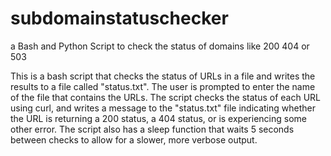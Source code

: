 # subdomainstatuschecker
a Bash and Python Script to check the status of domains like 200 404 or 503 


This is a bash script that checks the status of URLs in a file and writes the results to a file called "status.txt". The user is prompted to enter the name of the file that contains the URLs. The script checks the status of each URL using curl, and writes a message to the "status.txt" file indicating whether the URL is returning a 200 status, a 404 status, or is experiencing some other error. The script also has a sleep function that waits 5 seconds between checks to allow for a slower, more verbose output.
